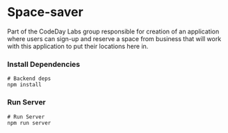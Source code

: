# Space-saver
Part of the CodeDay Labs group responsible for creation of an application where users can sign-up and reserve a space from business that will work with this application to put their locations here in.

### Install Dependencies
```
# Backend deps
npm install
```


### Run Server
```
# Run Server
npm run server
```